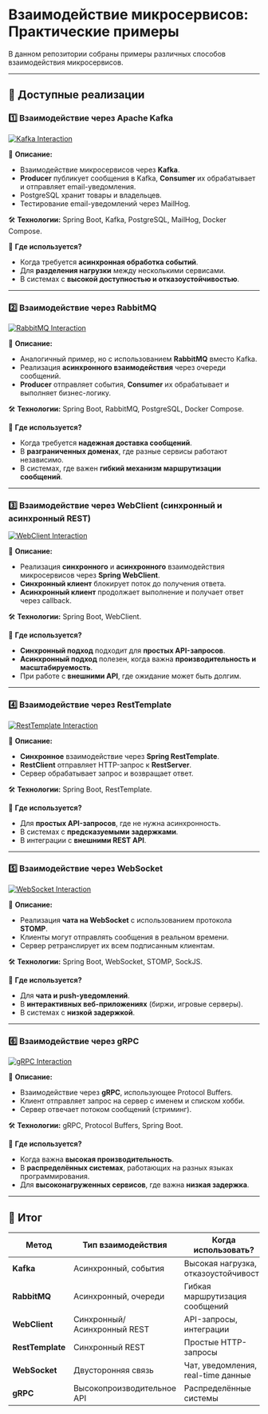 # Взаимодействие микросервисов: Практические примеры

В данном репозитории собраны примеры различных способов взаимодействия микросервисов.

---

## 📌 Доступные реализации

### 1️⃣ Взаимодействие через Apache Kafka
[![Kafka Interaction](https://github-readme-stats.vercel.app/api/pin/?username=srBob01&repo=services-interaction-kafka&show_owner=true)](https://github.com/srBob01/services-interaction-kafka)

🔹 **Описание:**
- Взаимодействие микросервисов через **Kafka**.
- **Producer** публикует сообщения в Kafka, **Consumer** их обрабатывает и отправляет email-уведомления.
- PostgreSQL хранит товары и владельцев.
- Тестирование email-уведомлений через MailHog.

🛠 **Технологии:** Spring Boot, Kafka, PostgreSQL, MailHog, Docker Compose.

📌 **Где используется?**
- Когда требуется **асинхронная обработка событий**.
- Для **разделения нагрузки** между несколькими сервисами.
- В системах с **высокой доступностью и отказоустойчивостью**.

---

### 2️⃣ Взаимодействие через RabbitMQ
[![RabbitMQ Interaction](https://github-readme-stats.vercel.app/api/pin/?username=srBob01&repo=services-interaction-rabbit&show_owner=true)](https://github.com/srBob01/services-interaction-rabbit)

🔹 **Описание:**
- Аналогичный пример, но с использованием **RabbitMQ** вместо Kafka.
- Реализация **асинхронного взаимодействия** через очереди сообщений.
- **Producer** отправляет события, **Consumer** их обрабатывает и выполняет бизнес-логику.

🛠 **Технологии:** Spring Boot, RabbitMQ, PostgreSQL, Docker Compose.

📌 **Где используется?**
- Когда требуется **надежная доставка сообщений**.
- В **разграниченных доменах**, где разные сервисы работают независимо.
- В системах, где важен **гибкий механизм маршрутизации сообщений**.

---

### 3️⃣ Взаимодействие через WebClient (синхронный и асинхронный REST)
[![WebClient Interaction](https://github-readme-stats.vercel.app/api/pin/?username=srBob01&repo=services-interaction-web-client&show_owner=true)](https://github.com/srBob01/services-interaction-web-client)

🔹 **Описание:**
- Реализация **синхронного** и **асинхронного** взаимодействия микросервисов через **Spring WebClient**.
- **Синхронный клиент** блокирует поток до получения ответа.
- **Асинхронный клиент** продолжает выполнение и получает ответ через callback.

🛠 **Технологии:** Spring Boot, WebClient.

📌 **Где используется?**
- **Синхронный подход** подходит для **простых API-запросов**.
- **Асинхронный подход** полезен, когда важна **производительность и масштабируемость**.
- При работе с **внешними API**, где ожидание может быть долгим.

---

### 4️⃣ Взаимодействие через RestTemplate
[![RestTemplate Interaction](https://github-readme-stats.vercel.app/api/pin/?username=srBob01&repo=services-interaction-rest-template&show_owner=true)](https://github.com/srBob01/services-interaction-rest-template)

🔹 **Описание:**
- **Синхронное** взаимодействие через **Spring RestTemplate**.
- **RestClient** отправляет HTTP-запрос к **RestServer**.
- Сервер обрабатывает запрос и возвращает ответ.

🛠 **Технологии:** Spring Boot, RestTemplate.

📌 **Где используется?**
- Для **простых API-запросов**, где не нужна асинхронность.
- В системах с **предсказуемыми задержками**.
- В интеграции с **внешними REST API**.

---

### 5️⃣ Взаимодействие через WebSocket
[![WebSocket Interaction](https://github-readme-stats.vercel.app/api/pin/?username=srBob01&repo=services-interaction-websocket&show_owner=true)](https://github.com/srBob01/services-interaction-websocket)

🔹 **Описание:**
- Реализация **чата на WebSocket** с использованием протокола **STOMP**.
- Клиенты могут отправлять сообщения в реальном времени.
- Сервер ретранслирует их всем подписанным клиентам.

🛠 **Технологии:** Spring Boot, WebSocket, STOMP, SockJS.

📌 **Где используется?**
- Для **чата и push-уведомлений**.
- В **интерактивных веб-приложениях** (биржи, игровые серверы).
- В системах с **низкой задержкой**.

---

### 6️⃣ Взаимодействие через gRPC
[![gRPC Interaction](https://github-readme-stats.vercel.app/api/pin/?username=srBob01&repo=services-interaction-grpc&show_owner=true)](https://github.com/srBob01/services-interaction-grpc)

🔹 **Описание:**
- Взаимодействие через **gRPC**, использующее Protocol Buffers.
- Клиент отправляет запрос на сервер с именем и списком хобби.
- Сервер отвечает потоком сообщений (стриминг).

🛠 **Технологии:** gRPC, Protocol Buffers, Spring Boot.

📌 **Где используется?**
- Когда важна **высокая производительность**.
- В **распределённых системах**, работающих на разных языках программирования.
- Для **высоконагруженных сервисов**, где важна **низкая задержка**.

---

## 🚀 Итог

| Метод | Тип взаимодействия | Когда использовать? |
|--------|------------------|----------------------|
| **Kafka** | Асинхронный, события | Высокая нагрузка, отказоустойчивость |
| **RabbitMQ** | Асинхронный, очереди | Гибкая маршрутизация сообщений |
| **WebClient** | Синхронный/Асинхронный REST | API-запросы, интеграции |
| **RestTemplate** | Синхронный REST | Простые HTTP-запросы |
| **WebSocket** | Двусторонняя связь | Чат, уведомления, real-time данные |
| **gRPC** | Высокопроизводительное API | Распределённые системы |

